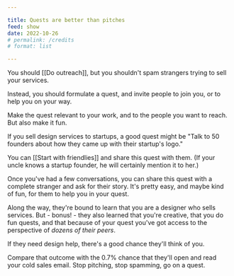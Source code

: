 ```yaml
---

title: Quests are better than pitches
feed: show
date: 2022-10-26
# permalink: /credits
# format: list

---
```


You should [[Do outreach]], but you shouldn't spam strangers trying to sell your services.

Instead, you should formulate a quest, and invite people to join you, or to help you on your way.

Make the quest relevant to your work, and to the people you want to reach. But also make it fun.

If you sell design services to startups, a good quest might be "Talk to 50 founders about how they came up with their startup's logo."

You can [[Start with friendlies]] and share this quest with them. (If your uncle knows a startup founder, he will certainly mention it to her.)

Once you've had a few conversations, you can share this quest with a complete stranger and ask for their story. It's pretty easy, and maybe kind of fun, for them to help you in your quest.

Along the way, they're bound to learn that you are a designer who sells services. But - bonus! - they also learned that you're creative, that you do fun quests, and that because of your quest you've got access to the perspective of _dozens of their peers_.

If they need design help, there's a good chance they'll think of you.

Compare that outcome with the 0.7% chance that they'll open and read your cold sales email. Stop pitching, stop spamming, go on a quest.